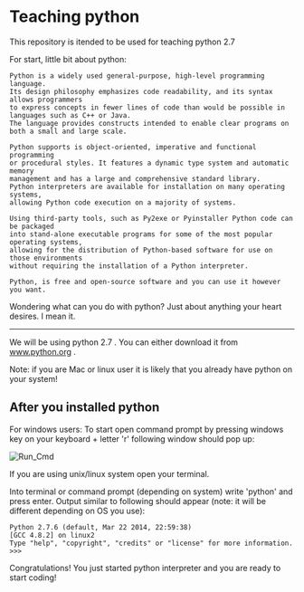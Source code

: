 # Teaching python

This repository is itended to be used for teaching python 2.7

For start, little bit about python:
```
Python is a widely used general-purpose, high-level programming language.
Its design philosophy emphasizes code readability, and its syntax allows programmers 
to express concepts in fewer lines of code than would be possible in languages such as C++ or Java.
The language provides constructs intended to enable clear programs on both a small and large scale.

Python supports is object-oriented, imperative and functional programming 
or procedural styles. It features a dynamic type system and automatic memory 
management and has a large and comprehensive standard library.
Python interpreters are available for installation on many operating systems, 
allowing Python code execution on a majority of systems.

Using third-party tools, such as Py2exe or Pyinstaller Python code can be packaged 
into stand-alone executable programs for some of the most popular operating systems, 
allowing for the distribution of Python-based software for use on those environments 
without requiring the installation of a Python interpreter.

Python, is free and open-source software and you can use it however you want.
```
Wondering what can you do with python?
Just about anything your heart desires. I mean it.

____

We will be using python 2.7 . You can either download it from www.python.org .

Note: if you are Mac or linux user it is likely that you already have python on your system!

After you installed python
----

For windows users:
To start open command prompt by pressing windows key on your keyboard + letter 'r'
following window should pop up:

![Run_Cmd](http://i.hizliresim.com/2yg5lE.png)

If you are using unix/linux system open your terminal.

Into terminal or command prompt (depending on system) write 'python' and press enter.
Output similar to following should appear (note: it will be different depending on OS you use):

```
Python 2.7.6 (default, Mar 22 2014, 22:59:38)
[GCC 4.8.2] on linux2
Type "help", "copyright", "credits" or "license" for more information.
>>>
```

Congratulations! You just started python interpreter and you are ready to start coding!
